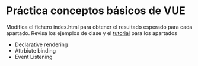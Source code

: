 # Práctica conceptos básicos de VUE

Modifica el fichero index.html para obtener el resultado esperado para cada apartado. Revisa los ejemplos de clase y el [tutorial](https://vuejs.org/tutorial/#step-2) para los apartados

- Declarative rendering
- Attrbiute binding
- Event Listening
